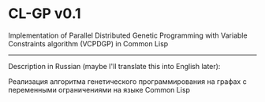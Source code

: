 # CL-GP v0.1

Implementation of Parallel Distributed Genetic Programming with Variable Constraints algorithm (VCPDGP)
in Common Lisp

-------------------------------

Description in Russian (maybe I'll translate this into English later):

Реализация алгоритма генетического программирования на графах c переменными ограничениями
на языке Common Lisp
